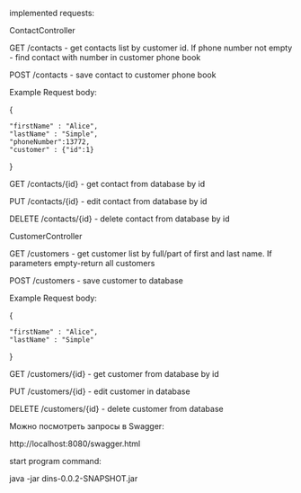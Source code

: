 
implemented requests:

ContactController

GET
/contacts - get contacts list by customer id. If phone number not empty - find contact with number in customer phone book


POST
/contacts - save contact to customer phone book

Example Request body:

{

    "firstName" : "Alice",
    "lastName" : "Simple",
    "phoneNumber":13772,
    "customer" : {"id":1}
}

GET
/contacts/{id} - get contact from database by id


PUT
/contacts/{id} - edit contact from database by id


DELETE
/contacts/{id} - delete contact from database by id





CustomerController

GET
/customers - get customer list by full/part of first and last name. If parameters empty-return all customers


POST
/customers - save customer to database

Example Request body:

{

    "firstName" : "Alice",
    "lastName" : "Simple"
}

GET
/customers/{id} - get customer from database by id

PUT
/customers/{id} - edit customer in database


DELETE
/customers/{id} - delete customer from database



Можно посмотреть запросы в Swagger:

http://localhost:8080/swagger.html


start program command:

java -jar dins-0.0.2-SNAPSHOT.jar
